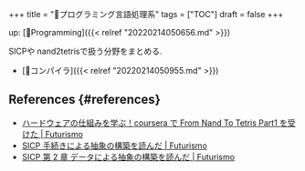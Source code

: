 +++
title = "📂プログラミング言語処理系"
tags = ["TOC"]
draft = false
+++

up: [📂Programming]({{< relref "20220214050656.md" >}})

SICPや nand2tetrisで扱う分野をまとめる.

-   [📝コンパイラ]({{< relref "20220214050955.md" >}})


## References {#references}

-   [ハードウェアの仕組みを学ぶ！coursera で From Nand To Tetris Part1 を受けた | Futurismo](https://futurismo.biz/archives/3950/)
-   [SICP 手続きによる抽象の構築を読んだ | Futurismo](https://futurismo.biz/archives/3026/)
-   [SICP 第 2 章 データによる抽象の構築を読んだ | Futurismo](https://futurismo.biz/archives/4097/)
